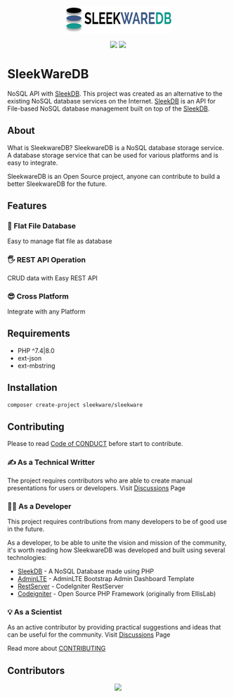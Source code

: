 <p align="center">
	<img src="assets/img/logo-with-no-bg.png" width="245" height="60">
</p>

<p align="center">
	<img src="http://img.shields.io/badge/help-wanted-lightgreen.svg"> <img src="http://img.shields.io/badge/LICENSE-MIT-green.svg">
</p>

# SleekWareDB
NoSQL API with [SleekDB](https://sleekdb.github.io/). This project was created as an alternative to the existing NoSQL database services on the Internet. [SleekDB](https://sleekdb.github.io/) is an API for File-based NoSQL database management built on top of the [SleekDB](https://sleekdb.github.io/).

## About

What is SleekwareDB? SleekwareDB is a NoSQL database storage service. A database storage service that can be used for various platforms and is easy to integrate.

SleekwareDB is an Open Source project, anyone can contribute to build a better SleekwareDB for the future.

## Features

### 📂 Flat File Database
Easy to manage flat file as database
### 🖐️ REST API Operation
CRUD data with Easy REST API
### 😎 Cross Platform
Integrate with any Platform

## Requirements

- PHP ^7.4|8.0
- ext-json
- ext-mbstring

## Installation
```bash
composer create-project sleekware/sleekware
```

## Contributing
Please to read [Code of CONDUCT](CODE_OF_CONDUCT.md) before start to contribute.
### ✍️ As a Technical Writter
The project requires contributors who are able to create manual presentations for users or developers. Visit [Discussions](https://github.com/SleekwareDB/sleekwaredb/discussions/categories/documentation) Page

### 👨‍💻 As a Developer
This project requires contributions from many developers to be of good use in the future.

As a developer, to be able to unite the vision and mission of the community, it's worth reading how SleekwareDB was developed and built using several technologies:

- [SleekDB](https://sleekdb.github.io) - A NoSQL Database made using PHP
- [AdminLTE](https://adminlte.io) - AdminLTE Bootstrap Admin Dashboard Template
- [RestServer](https://github.com/chriskacerguis/codeigniter-restserver) - CodeIgniter RestServer
- [Codeigniter](https://github.com/bcit-ci/CodeIgniter) -  Open Source PHP Framework (originally from EllisLab)

### 💡 As a Scientist
As an active contributor by providing practical suggestions and ideas that can be useful for the community. Visit [Discussions](https://github.com/SleekwareDB/sleekwaredb/discussions/categories/ideas) Page

Read more about [CONTRIBUTING](CONTRIBUTING.md)

## Contributors

<p align="center">
	<a href = "https://github.com/SleekwareDB/sleekwaredb/graphs/contributors">
		<img src = "https://contrib.rocks/image?repo=SleekwareDB/sleekwaredb"/>
	</a>
</p>

